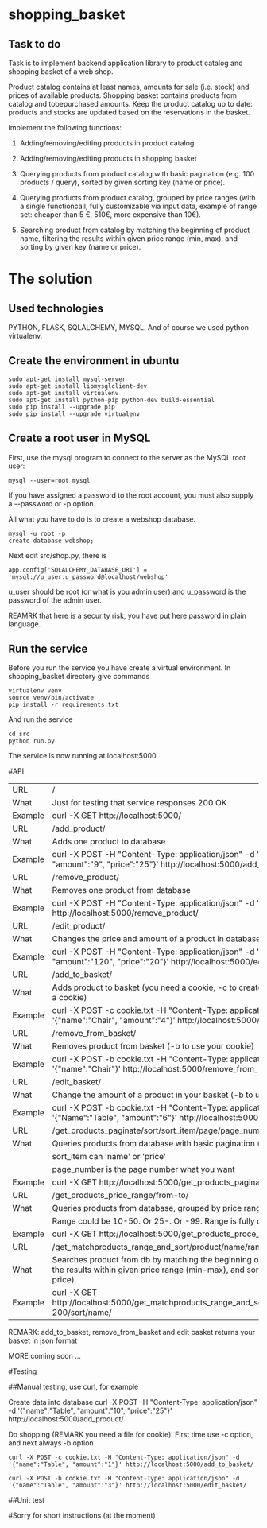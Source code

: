 # shopping_basket

## Task to do

Task is to implement backend application library to product catalog and shopping basket of a web shop.

Product catalog contains at least names, amounts for sale (i.e. stock) and prices of available products.
Shopping basket contains products from catalog and to­be­purchased amounts.
Keep the product catalog up to date: products and stocks are updated based on the reservations in the basket.

Implement the following functions:

1. Adding/removing/editing products in product catalog

2. Adding/removing/editing products in shopping basket

3. Querying products from product catalog with basic pagination (e.g. 100 products / query), sorted by given sorting key (name or price).

4. Querying products from product catalog, grouped by price ranges (with a single functioncall,
   fully customizable via input data, example of range set: cheaper than 5 €, 5­10€,
   more expensive than 10€).

5. Searching product from catalog by matching the beginning of product name,
   filtering the results within given price range (min, max), and sorting by given key (name or price).

# The solution

## Used technologies

PYTHON, FLASK, SQLALCHEMY, MYSQL.
And of course we used python virtualenv.

## Create the environment in ubuntu

    sudo apt-get install mysql-server
    sudo apt-get install libmysqlclient-dev
    sudo apt-get install virtualenv
    sudo apt-get install python-pip python-dev build-essential
    sudo pip install --upgrade pip
    sudo pip install --upgrade virtualenv

## Create a root user in MySQL

First, use the mysql program to connect to the server as the MySQL root user:


    mysql --user=root mysql


If you have assigned a password to the root account, you must also supply a --password or -p option.

All what you have to do is to create a webshop database.

    mysql -u root -p
    create database webshop;

Next edit src/shop.py, there is

    app.config['SQLALCHEMY_DATABASE_URI'] = 'mysql://u_user:u_password@localhost/webshop'

u_user should be root (or what is you admin user)
and u_password is the password of the admin user.

REAMRK that here is a security risk, you have put here password in plain language.

## Run the service

Before you run the service you have create a virtual environment.
In shopping_basket directory give commands

    virtualenv venv
    source venv/bin/activate
    pip install -r requirements.txt

And run the service

    cd src
    python run.py

The service is now running at localhost:5000

#API

| | |
| ------------- |:-------------|
| URL  | / |
| What | Just for testing that service responses 200 OK|
| Example | curl -X GET http://localhost:5000/ |
| URL  | /add_product/ |
| What | Adds one product to database |
| Example | curl -X POST -H "Content-Type: application/json" -d '{"name":"Table", "amount":"9", "price":"25"}' http://localhost:5000/add_product/ |
| URL  | /remove_product/ |
| What | Removes one product from database |
| Example | curl -X POST -H "Content-Type: application/json" -d '{"name":"Table"}' http://localhost:5000/remove_product/ |
| URL  | /edit_product/ |
| What | Changes the price and amount of a product in database |
| Example | curl -X POST -H "Content-Type: application/json" -d '{"name":"Table", "amount":"120", "price":"20"}' http://localhost:5000/edit_product/ |
| URL  | /add_to_basket/ |
| What | Adds product to basket (you need a cookie, -c to create a new cookie, -b to use a cookie) |
| Example | curl -X POST -c cookie.txt -H "Content-Type: application/json" -d '{"name":"Chair", "amount":"4"}' http://localhost:5000/add_to_basket/|
| URL  | /remove_from_basket/ |
| What | Removes product from basket (-b to use your cookie)|
| Example | curl -X POST -b cookie.txt -H "Content-Type: application/json" -d '{"name":"Chair"}' http://localhost:5000/remove_from_basket/|
| URL  | /edit_basket/ |
| What | Change the amount of a product in your basket (-b to use your cookie)|
| Example | curl -X POST -b cookie.txt -H "Content-Type: application/json" -d '{"Name":"Table", "amount":"6"}' http://localhost:5000/edit_basket/ |
| URL  | /get_products_paginate/sort/sort_item/page/page_number/ |
| What | Queries products from database with basic pagination (now 5 products per page)|
| | sort_item can 'name' or 'price' |
| | page_number is the page number what you want |
| Example | curl -X GET http://localhost:5000/get_products_paginate/sort/name/page/1/
| URL  | /get_products_price_range/from-to/ |
| What | Queries products from database, grouped by price ranges |
| | Range could be 10-50. Or 25-. Or -99. Range is fully customizable |
| Example | curl -X GET http://localhost:5000/get_products_proce_range/200-300/ |
| URL  | /get_matchproducts_range_and_sort/product/name/range/from_to/sort/sort_item/ |
| What | Searches product from db by matching the beginning of product name, filtering the results within given price range (min-max), and sorting by given key (name or price). |
| Example | curl -X GET http://localhost:5000/get_matchproducts_range_and_sort/product/Ta/range/0-200/sort/name/|

REMARK: add_to_basket, remove_from_basket and edit basket returns your basket in json format

MORE coming soon ...

#Testing

##Manual testing, use curl, for example

Create data into database
    curl -X POST -H "Content-Type: application/json" -d '{"name":"Table", "amount":"10", "price":"25"}' http://localhost:5000/add_product/

Do shopping (REMARK you need a file for cookie)!
First time use -c option, and next always -b option

    curl -X POST -c cookie.txt -H "Content-Type: application/json" -d '{"name":"Table", "amount":"1"}' http://localhost:5000/add_to_basket/

    curl -X POST -b cookie.txt -H "Content-Type: application/json" -d '{"name":"Table", "amount":"3"}' http://localhost:5000/edit_basket/

##Unit test




#Sorry for short instructions (at the moment)
